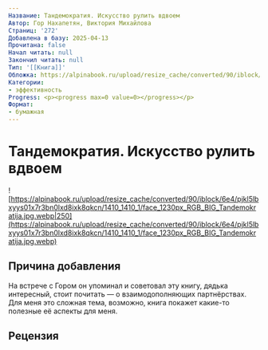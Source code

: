 ```yaml
---
Название: Тандемократия. Искусство рулить вдвоем
Автор: Гор Нахапетян, Виктория Михайлова
Страниц: '272'
Добавлена в базу: 2025-04-13
Прочитана: false
Начал читать: null
Закончил читать: null
Тип: '[[Книга]]'
Обложка: https://alpinabook.ru/upload/resize_cache/converted/90/iblock/6e4/pjkl5lbxyys01x7r3bn0lxd8ixk8qkcn/1410_1410_1/face_1230px_RGB_BIG_Tandemokratija.jpg.webp
Категории:
- эффективность
Progress: <p><progress max=0 value=0></progress></p>
Формат:
- бумажная
---
```

# Тандемократия. Искусство рулить вдвоем

![https://alpinabook.ru/upload/resize_cache/converted/90/iblock/6e4/pjkl5lbxyys01x7r3bn0lxd8ixk8qkcn/1410_1410_1/face_1230px_RGB_BIG_Tandemokratija.jpg.webp|250](https://alpinabook.ru/upload/resize_cache/converted/90/iblock/6e4/pjkl5lbxyys01x7r3bn0lxd8ixk8qkcn/1410_1410_1/face_1230px_RGB_BIG_Tandemokratija.jpg.webp)

## Причина добавления

На встрече с Гором он упоминал и советовал эту книгу, дядька интересный, стоит почитать — о взаимодополняющих партнёрствах. Для меня это сложная тема, возможно, книга покажет какие-то полезные её аспекты для меня.

## Рецензия